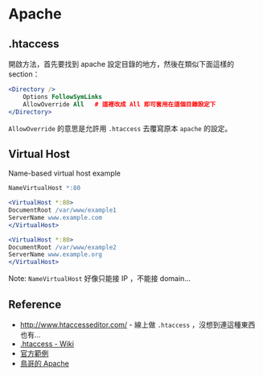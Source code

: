 # Apache

## .htaccess

開啟方法，首先要找到 apache 設定目錄的地方，然後在類似下面這樣的 section：

```apache
<Directory />
    Options FollowSymLinks
    AllowOverride All   # 這裡改成 All 即可套用在這個目錄設定下
</Directory>
```

`AllowOverride` 的意思是允許用 `.htaccess` 去覆寫原本 `apache` 的設定。

## Virtual Host

Name-based virtual host example

```apache
NameVirtualHost *:80

<VirtualHost *:80>
DocumentRoot /var/www/example1
ServerName www.example.com
</VirtualHost>

<VirtualHost *:80>
DocumentRoot /var/www/example2
ServerName www.example.org
</VirtualHost>
```

Note: `NameVirtualHost` 好像只能接 IP ，不能接 domain...

## Reference

* http://www.htaccesseditor.com/ - 線上做 `.htaccess` ，沒想到連這種東西也有...
* [.htaccess - Wiki](http://en.wikipedia.org/wiki/.htaccess)
* [官方範例](http://httpd.apache.org/docs/2.0/vhosts/examples.html)
* [鳥哥的 Apache](http://linux.vbird.org/linux_server/0360apache.php)

